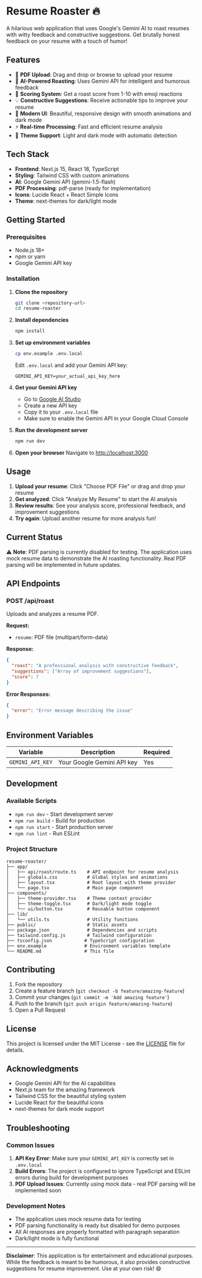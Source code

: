 # Resume Roaster 🔥

A hilarious web application that uses Google's Gemini AI to roast resumes with witty feedback and constructive suggestions. Get brutally honest feedback on your resume with a touch of humor!

## Features

- 📄 **PDF Upload**: Drag and drop or browse to upload your resume
- 🤖 **AI-Powered Roasting**: Uses Gemini API for intelligent and humorous feedback
- 🎯 **Scoring System**: Get a roast score from 1-10 with emoji reactions
- 💡 **Constructive Suggestions**: Receive actionable tips to improve your resume
- 🎨 **Modern UI**: Beautiful, responsive design with smooth animations and dark mode
- ⚡ **Real-time Processing**: Fast and efficient resume analysis
- 🌙 **Theme Support**: Light and dark mode with automatic detection

## Tech Stack

- **Frontend**: Next.js 15, React 18, TypeScript
- **Styling**: Tailwind CSS with custom animations
- **AI**: Google Gemini API (gemini-1.5-flash)
- **PDF Processing**: pdf-parse (ready for implementation)
- **Icons**: Lucide React + React Simple Icons
- **Theme**: next-themes for dark/light mode

## Getting Started

### Prerequisites

- Node.js 18+ 
- npm or yarn
- Google Gemini API key

### Installation

1. **Clone the repository**
   ```bash
   git clone <repository-url>
   cd resume-roaster
   ```

2. **Install dependencies**
   ```bash
   npm install
   ```

3. **Set up environment variables**
   ```bash
   cp env.example .env.local
   ```
   
   Edit `.env.local` and add your Gemini API key:
   ```
   GEMINI_API_KEY=your_actual_api_key_here
   ```

4. **Get your Gemini API key**
   - Go to [Google AI Studio](https://makersuite.google.com/app/apikey)
   - Create a new API key
   - Copy it to your `.env.local` file
   - Make sure to enable the Gemini API in your Google Cloud Console

5. **Run the development server**
   ```bash
   npm run dev
   ```

6. **Open your browser**
   Navigate to [http://localhost:3000](http://localhost:3000)

## Usage

1. **Upload your resume**: Click "Choose PDF File" or drag and drop your resume
2. **Get analyzed**: Click "Analyze My Resume" to start the AI analysis
3. **Review results**: See your analysis score, professional feedback, and improvement suggestions
4. **Try again**: Upload another resume for more analysis fun!

## Current Status

⚠️ **Note**: PDF parsing is currently disabled for testing. The application uses mock resume data to demonstrate the AI roasting functionality. Real PDF parsing will be implemented in future updates.

## API Endpoints

### POST /api/roast
Uploads and analyzes a resume PDF.

**Request:**
- `resume`: PDF file (multipart/form-data)

**Response:**
```json
{
  "roast": "A professional analysis with constructive feedback",
  "suggestions": ["Array of improvement suggestions"],
  "score": 7
}
```

**Error Responses:**
```json
{
  "error": "Error message describing the issue"
}
```

## Environment Variables

| Variable | Description | Required |
|----------|-------------|----------|
| `GEMINI_API_KEY` | Your Google Gemini API key | Yes |

## Development

### Available Scripts

- `npm run dev` - Start development server
- `npm run build` - Build for production
- `npm run start` - Start production server
- `npm run lint` - Run ESLint

### Project Structure

```
resume-roaster/
├── app/
│   ├── api/roast/route.ts    # API endpoint for resume analysis
│   ├── globals.css           # Global styles and animations
│   ├── layout.tsx            # Root layout with theme provider
│   └── page.tsx              # Main page component
├── components/
│   ├── theme-provider.tsx    # Theme context provider
│   ├── theme-toggle.tsx      # Dark/light mode toggle
│   └── ui/button.tsx         # Reusable button component
├── lib/
│   └── utils.ts              # Utility functions
├── public/                   # Static assets
├── package.json              # Dependencies and scripts
├── tailwind.config.js        # Tailwind configuration
├── tsconfig.json            # TypeScript configuration
├── env.example              # Environment variables template
└── README.md                # This file
```

## Contributing

1. Fork the repository
2. Create a feature branch (`git checkout -b feature/amazing-feature`)
3. Commit your changes (`git commit -m 'Add amazing feature'`)
4. Push to the branch (`git push origin feature/amazing-feature`)
5. Open a Pull Request

## License

This project is licensed under the MIT License - see the [LICENSE](LICENSE) file for details.

## Acknowledgments

- Google Gemini API for the AI capabilities
- Next.js team for the amazing framework
- Tailwind CSS for the beautiful styling system
- Lucide React for the beautiful icons
- next-themes for dark mode support

## Troubleshooting

### Common Issues

1. **API Key Error**: Make sure your `GEMINI_API_KEY` is correctly set in `.env.local`
2. **Build Errors**: The project is configured to ignore TypeScript and ESLint errors during build for development purposes
3. **PDF Upload Issues**: Currently using mock data - real PDF parsing will be implemented soon

### Development Notes

- The application uses mock resume data for testing
- PDF parsing functionality is ready but disabled for demo purposes
- All AI responses are properly formatted with paragraph separation
- Dark/light mode is fully functional

---

**Disclaimer**: This application is for entertainment and educational purposes. While the feedback is meant to be humorous, it also provides constructive suggestions for resume improvement. Use at your own risk! 😄 
